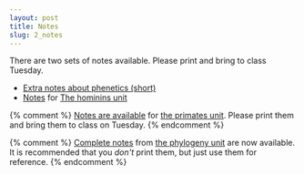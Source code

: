 ```yaml
---
layout: post
title: Notes
slug: 2_notes
---
```


There are two sets of notes available. Please print and bring to class Tuesday.

* [Extra notes about phenetics (short)](/materials/phenetics.handouts.pdf)
* [Notes](/materials/hominins.handouts.pdf) for [The hominins unit](/hominins.html)

{% comment %} 
[Notes are available](/materials/primates.handouts.pdf) for [the primates unit](/primates.html). Please print them and bring them to class on Tuesday.
{% endcomment %} 

{% comment %} 
[Complete notes](/materials/phylogeny.complete.pdf) from [the phylogeny unit](/phylogeny.html) are now available. It is recommended that you _don't_ print them, but just use them for reference.
{% endcomment %} 
